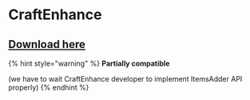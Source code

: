 # CraftEnhance

## [Download here](https://www.spigotmc.org/resources/1-9-1-16-custom-recipes-and-crafting-craftenhance.65058/)

{% hint style="warning" %}
**Partially compatible**

(we have to wait CraftEnhance developer to implement ItemsAdder API properly)
{% endhint %}
